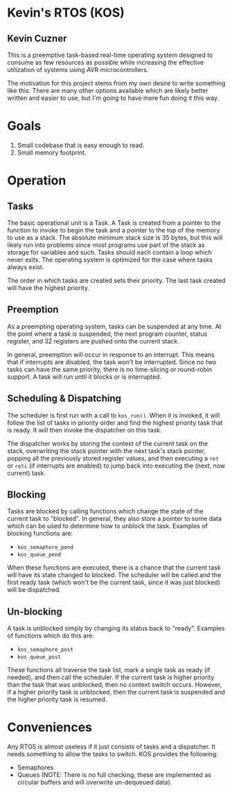 # Kevin's RTOS (KOS)
## Kevin Cuzner


This is a preemptive task-based real-time operating system designed to consume
as few resources as possible while increasing the effective utilization of
systems using AVR microcontrollers.

The motivation for this project stems from my own desire to write something like
this. There are many other options available which are likely better written and
easier to use, but I'm going to have more fun doing it this way.

# Goals

1. Small codebase that is easy enough to read.
2. Small memory footprint.

# Operation

## Tasks

The basic operational unit is a Task. A Task is created from a pointer to the
function to invoke to begin the task and a pointer to the top of the memory to
use as a stack. The absolute minimum stack size is 35 bytes, but this will
likely run into problems since most programs use part of the stack as storage
for variables and such. Tasks should each contain a loop which never exits. The
operating system is optimized for the case where tasks always exist.

The order in which tasks are created sets their priority. The last task created
will have the highest priority.

## Preemption

As a preempting operating system, tasks can be suspended at any time. At the
point where a task is suspended, the next program counter, status register,
and 32 registers are pushed onto the current stack.

In general, preemption will occur in response to an interrupt. This means that
if interrupts are disabled, the task won't be interrupted. Since no two tasks
can have the same priority, there is no time-slicing or round-robin support.
A task will run until it blocks or is interrupted.

## Scheduling & Dispatching

The scheduler is first run with a call to `kos_run()`. When it is invoked, it
will follow the list of tasks in priority order and find the highest priority
task that is ready. It will then invoke the dispatcher on this task.

The dispatcher works by storing the context of the current task on the stack,
overwriting the stack pointer with the next task's stack pointer, popping all
the previously stored register values, and then executing a `ret` or `reti`
(if interrupts are enabled) to jump back into executing the (next, now current)
task.

## Blocking

Tasks are blocked by calling functions which change the state of the current
task to "blocked". In general, they also store a pointer to some data which can
be used to determine how to unblock the task. Examples of blocking functions
are:
- `kos_semaphore_pend`
- `kos_queue_pend`

When these functions are executed, there is a chance that the current task will
have its state changed to blocked. The scheduler will be called and the first
ready task (which won't be the current task, since it was just blocked) will be
dispatched.

## Un-blocking

A task is unblocked simply by changing its status back to "ready". Examples of
functions which do this are:
- `kos_semaphore_post`
- `kos_queue_post`

These functions all traverse the task list, mark a single task as ready (if
needed), and then call the scheduler. If the current task is higher priority
than the task that was unblocked, then no context switch occurs. However, if a
higher priority task is unblocked, then the current task is suspended and the
higher priority task is resumed.

# Conveniences

Any RTOS is almost useless if it just consists of tasks and a dispatcher. It
needs something to allow the tasks to switch. KOS provides the following:
- Semaphores
- Queues (NOTE: There is no full checking, these are implemented as circular
  buffers and will overwrite un-dequeued data).

